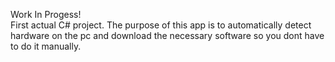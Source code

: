 Work In Progess! <br>
First actual C# project. The purpose of this app is to automatically detect hardware on the pc and download the necessary software so you dont have to do it manually.
